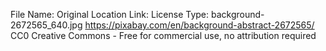 File Name:						Original Location Link:									License Type:
background-2672565_640.jpg		https://pixabay.com/en/background-abstract-2672565/		CC0 Creative Commons - Free for commercial use, no attribution required
